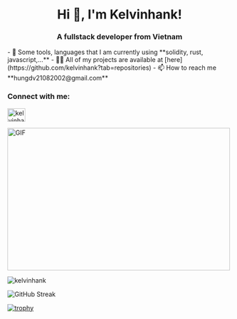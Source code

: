<h1 align="center">Hi 👋, I'm Kelvinhank!</h1>
<h3 align="center">A fullstack developer from Vietnam</h3>
- 💬 Some tools, languages that I am currently using **solidity, rust, javascript,...**
- 👨‍💻 All of my projects are available at [here](https://github.com/kelvinhank?tab=repositories)
- 📫 How to reach me **hungdv21082002@gmail.com**

<h3 align="left">Connect with me:</h3>
<p align="left">
<a href="https://www.linkedin.com/in/kelvin-hank-209891307/" target="blank"><img align="center" src="https://raw.githubusercontent.com/rahuldkjain/github-profile-readme-generator/master/src/images/icons/Social/linked-in-alt.svg" alt="kelvinhank" height="30" width="40" /></a>
</p>
<img align="center" alt="GIF" src="https://media.giphy.com/media/v1.Y2lkPTc5MGI3NjExaGx2OTI2N240MnFxdWYxZmY5NHJwaDI4MmQ0MTl6bHY5cmsxNm90OSZlcD12MV9pbnRlcm5hbF9naWZfYnlfaWQmY3Q9Zw/lQJNunHwZ32RGilGRO/giphy.gif" width="500" height="320" />
<p><img align="center" src="https://github-readme-stats.vercel.app/api/top-langs?username=kelvinhank&show_icons=true&locale=en&layout=compact" alt="kelvinhank" /></p>

![GitHub Streak](http://github-readme-streak-stats.herokuapp.com?user=kelvinhank&theme=dark&background=000004)


[![trophy](https://github-profile-trophy.vercel.app/?username=kelvinhank&theme=onedark)]()

